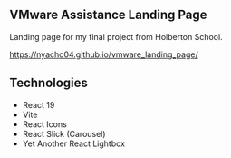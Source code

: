 ## VMware Assistance Landing Page
Landing page for my final project from Holberton School.

https://nyacho04.github.io/vmware_landing_page/

##  Technologies

- React 19
- Vite
- React Icons
- React Slick (Carousel)
- Yet Another React Lightbox